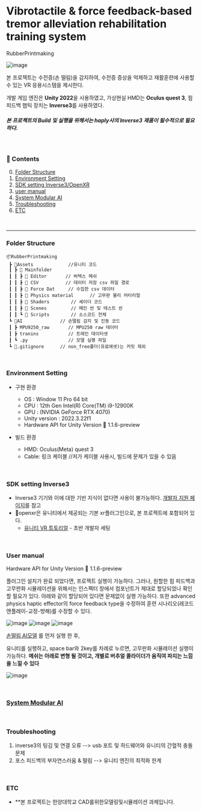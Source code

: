 # Vibrotactile & force feedback-based tremor alleviation rehabilitation training system
RubberPrintmaking

![image](https://github.com/JWdori/VR-MCT/assets/42615916/0ac09929-e5a0-45df-ba41-61f9e5e410d2)

본 프로젝트는 수전증(손 떨림)을 감지하여, 수전증 증상을 억제하고 재활훈련에 사용할 수 있는 VR 응용시스템을 제시한다. 

개발 게임 엔진은 **Unity 2022**을 사용하였고, 가상현실 HMD는 **Oculus quest 3**, 힘 피드백 햅틱 장치는 **Inverse3**를 사용하였다.

##### 본 프로젝트의 Build 및 실행을 위해서는 haply사의 Inverse3 제품이 필수적으로 필요하다.
<br/>

### :orange_book: Contents
0. [Folder Structure](#folder-structure)
1. [Environment Setting](#environment-setting)
2. [SDK setting Inverse3/OpenXR](#sdk-setting-inverse3)
3. [user manual](#user-manual)
4. [System Modular AI](#system-modular-ai)
5. [Troubleshooting](#Troubleshooting)
6. [ETC](#etc)

<br/>

-----

### Folder Structure

```
📦RubberPrintmaking       
 ┣ 📂Assets             //유니티 코드
 ┃ ┣ 📂 Mainfolder        
 ┃ ┃ ┣ 📂 Editor       // 버텍스 메쉬
 ┃ ┃ ┣ 📂 CSV          // 데이터 저장 csv 파일 경로
 ┃ ┃ ┣ 📂 Force Dat     // 수집한 csv 데이터
 ┃ ┃ ┣ 📂 Physics material      // 고무판 물리 머터리얼
 ┃ ┃ ┣ 📂 Shaders        // 셰이더 코드
 ┃ ┃ ┣ 📂 Scenes         // 메인 씬 및 테스트 씬
 ┃ ┃ ┗ 📂 Scripts        // 소스코드 전체
 ┗ 📂AI              // 손떨림 감지 및 진동 코드
 ┃ ┣ MPU9250_raw       // MPU250 raw 데이터
 ┃ ┣ tranins           // 트레인 데이터셋
 ┃ ┗ .py               // 모델 실행 파일
 ┗ 📂.gitignore      // non_free폴더(유료에셋)는 커밋 제외
```

<br/>

### Environment Setting

- 구현 환경
  - OS : Window 11 Pro 64 bit
  - CPU : 12th Gen Intel(R) Core(TM) i9-12900K
  - GPU : (NVIDIA GeForce RTX 4070)
  - Unity version : 2022.3.22f1
  - Hardware API for Unity Version 📘 1.1.6-preview                          

- 빌드 환경
  - HMD: Oculus(Meta) quest 3
  - Cable: 링크 케이블                                     //저가 케이블 사용시, 빌드에 문제가 있을 수 있음

    
<br/>

### SDK setting Inverse3
- Inverse3 기기와 이에 대한 기반 지식이 없다면 사용이 불가능하다. [개발자 지원 페이지]([https://www.bhaptics.com/support/developers](https://develop.haply.co/releases/inverse-sdk-unity))를 참고
- openxr은 유니티에서 제공되는 기본 xr플러그인으로, 본 프로젝트에 포함되어 있다.
  - [유니티 VR 튜토리얼](https://learn.unity.com/course/create-with-vr) - 초반 개발자 세팅
  
 
<br/>

### User manual
Hardware API for Unity Version 📘 1.1.6-preview                   

플러그인 설치가 완료 되었다면, 프로젝트 실행이 가능하다. 그러나, 원할한 힘 피드백과 고무판화 시뮬레이션을 위해서는 인스펙터 창에서 컴포넌트가 제대로 할당되었나 확인할 필요가 있다.
아래와 같이 할당되어 있다면 문제없이 실행 가능하다. 또한 advanced physics haptic effector의 force feedback type을 수정하여 훈련 시나리오(레코드앤플레이-교정-방해)를 수정할 수 있다.

![image](https://github.com/MILab-SensorimotorSkills/RubberPrintmaking/assets/42615916/df608900-a6ae-4d11-857d-dad223e26b94)
![image](https://github.com/MILab-SensorimotorSkills/RubberPrintmaking/assets/42615916/d897c274-917a-454c-87c4-71e9e486592b)
![image](https://github.com/MILab-SensorimotorSkills/RubberPrintmaking/assets/42615916/5a1eda36-b406-4552-9fb6-b9e7f79b3e43)

[손떨림 AI모델](#system-modular-ai) 를 먼저 실행 한 후,

유니티를 실행하고, space bar와 2key를 차례로 누르면, 고무판화 시뮬레이션 실행이 가능하다.
**메쉬는 아래로 변형 될 것이고, 개별로 버추얼 콜라이더가 움직여 파지는 느낌을 느낄 수 있다**

![image](https://github.com/MILab-SensorimotorSkills/RubberPrintmaking/assets/42615916/d849e281-f165-4854-9a4d-f9d57ca2ec0b)

<br/>


### [System Modular AI](https://github.com/MILab-SensorimotorSkills/RubberPrintmaking/tree/main/AI)

<br/>


### Troubleshooting
   1) inverse3의 팅김 및 연결 오류 --> usb 포트 및 하드웨어와 유니티의 간혈적 충돌 문제
   2) 포스 피드백의 부자연스러움 & 떨림 --> 유니티 엔진의 최적화 한계

<br/>

### ETC
 - **본 프로젝트는 한양대학교 CAD를위한모델링및시뮬레이션 과제입니다.
